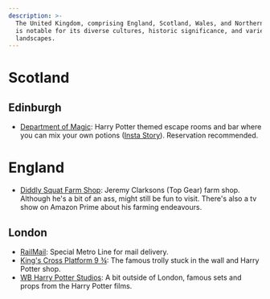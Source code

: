 ```yaml
---
description: >-
  The United Kingdom, comprising England, Scotland, Wales, and Northern Ireland,
  is notable for its diverse cultures, historic significance, and varied
  landscapes.
---
```

# Scotland

## Edinburgh

* [Department of Magic](https://www.departmentofmagic.com/): Harry Potter themed escape rooms and bar where you can mix your own potions ([Insta Story](https://www.instagram.com/reel/CxvmhJKpj5X/?utm\_source=ig\_web\_button\_share\_sheet\&igshid=ZDNlZDc0MzIxNw==)). Reservation recommended.

# England

* [Diddly Squat Farm Shop](https://diddlysquatfarmshop.com/): Jeremy Clarksons (Top Gear) farm shop. Although he's a bit of an ass, might still be fun to visit. There's also a tv show on Amazon Prime about his farming endeavours.

## London

* [RailMail](https://www.youtube.com/watch?v=j3wnbqghcCA): Special Metro Line for mail delivery.
* [King's Cross Platform 9 ¾](https://www.kingscross.co.uk/harry-potters-platform-9-34): The famous trolly stuck in the wall and Harry Potter shop.
* [WB Harry Potter Studios](https://www.wbstudiotour.co.uk/): A bit outside of London, famous sets and props from the Harry Potter films.
